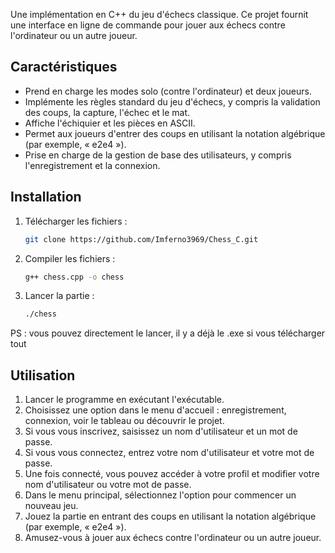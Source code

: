 Une implémentation en C++ du jeu d'échecs classique. Ce projet fournit une interface en ligne de commande pour jouer aux échecs contre l'ordinateur ou un autre joueur.

## Caractéristiques

- Prend en charge les modes solo (contre l'ordinateur) et deux joueurs.
- Implémente les règles standard du jeu d'échecs, y compris la validation des coups, la capture, l'échec et le mat.
- Affiche l'échiquier et les pièces en ASCII.
- Permet aux joueurs d'entrer des coups en utilisant la notation algébrique (par exemple, « e2e4 »).
- Prise en charge de la gestion de base des utilisateurs, y compris l'enregistrement et la connexion.
## Installation

1. Télécharger les fichiers :

   ```bash
   git clone https://github.com/Imferno3969/Chess_C.git
   ```

2. Compiler les fichiers :

   ```bash
   g++ chess.cpp -o chess
   ```

3. Lancer la partie :

   ```bash
   ./chess
   ```

PS : vous pouvez directement le lancer, il y a déjà le .exe si vous télécharger tout


## Utilisation

1. Lancer le programme en exécutant l'exécutable.
2. Choisissez une option dans le menu d'accueil : enregistrement, connexion, voir le tableau ou découvrir le projet.
3. Si vous vous inscrivez, saisissez un nom d'utilisateur et un mot de passe.
4. Si vous vous connectez, entrez votre nom d'utilisateur et votre mot de passe.
5. Une fois connecté, vous pouvez accéder à votre profil et modifier votre nom d'utilisateur ou votre mot de passe.
6. Dans le menu principal, sélectionnez l'option pour commencer un nouveau jeu.
7. Jouez la partie en entrant des coups en utilisant la notation algébrique (par exemple, « e2e4 »).
8. Amusez-vous à jouer aux échecs contre l'ordinateur ou un autre joueur.
